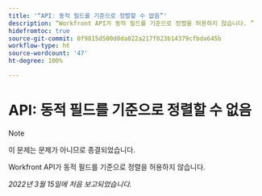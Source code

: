 ```yaml
---
title: '“API: 동적 필드를 기준으로 정렬할 수 없음”'
description: “Workfront API가 동적 필드를 기준으로 정렬을 허용하지 않습니다. ”
hidefromtoc: true
source-git-commit: 0f9815d500d0da022a217f023b14379cfbda645b
workflow-type: ht
source-wordcount: '47'
ht-degree: 100%

---
```



# API: 동적 필드를 기준으로 정렬할 수 없음

<!--Article exists to let people know they can't do this.-->

>[!NOTE]
>
>이 문제는 문제가 아니므로 종결되었습니다.

Workfront API가 동적 필드를 기준으로 정렬을 허용하지 않습니다.

_2022년 3월 15일에 처음 보고되었습니다._

